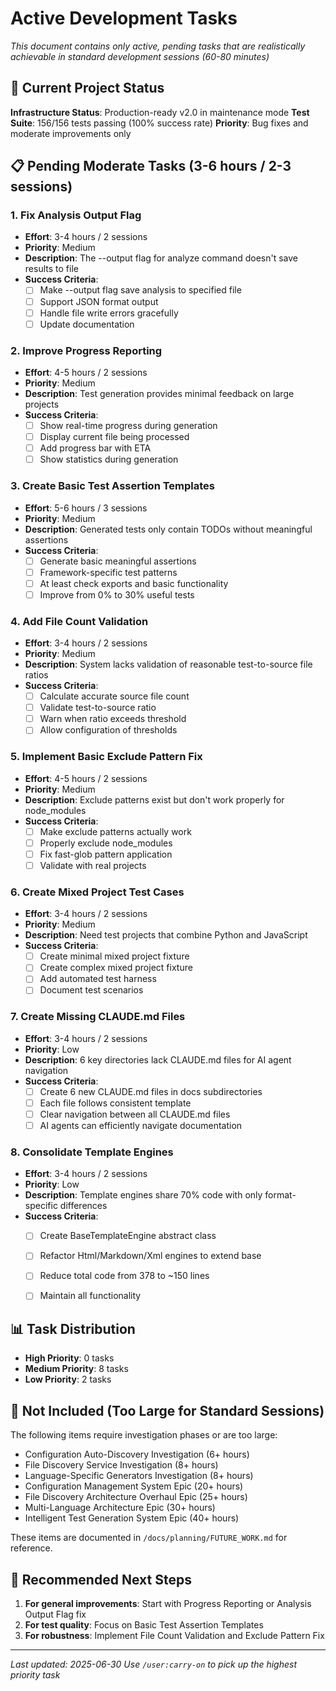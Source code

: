 # Active Development Tasks

*This document contains only active, pending tasks that are realistically achievable in standard development sessions (60-80 minutes)*

## 🎯 Current Project Status

**Infrastructure Status**: Production-ready v2.0 in maintenance mode
**Test Suite**: 156/156 tests passing (100% success rate)
**Priority**: Bug fixes and moderate improvements only

## 📋 Pending Moderate Tasks (3-6 hours / 2-3 sessions)

### 1. **Fix Analysis Output Flag**
- **Effort**: 3-4 hours / 2 sessions
- **Priority**: Medium
- **Description**: The --output flag for analyze command doesn't save results to file
- **Success Criteria**:
  - [ ] Make --output flag save analysis to specified file
  - [ ] Support JSON format output
  - [ ] Handle file write errors gracefully
  - [ ] Update documentation

### 2. **Improve Progress Reporting**
- **Effort**: 4-5 hours / 2 sessions
- **Priority**: Medium
- **Description**: Test generation provides minimal feedback on large projects
- **Success Criteria**:
  - [ ] Show real-time progress during generation
  - [ ] Display current file being processed
  - [ ] Add progress bar with ETA
  - [ ] Show statistics during generation

### 3. **Create Basic Test Assertion Templates**
- **Effort**: 5-6 hours / 3 sessions
- **Priority**: Medium
- **Description**: Generated tests only contain TODOs without meaningful assertions
- **Success Criteria**:
  - [ ] Generate basic meaningful assertions
  - [ ] Framework-specific test patterns
  - [ ] At least check exports and basic functionality
  - [ ] Improve from 0% to 30% useful tests

### 4. **Add File Count Validation**
- **Effort**: 3-4 hours / 2 sessions
- **Priority**: Medium
- **Description**: System lacks validation of reasonable test-to-source file ratios
- **Success Criteria**:
  - [ ] Calculate accurate source file count
  - [ ] Validate test-to-source ratio
  - [ ] Warn when ratio exceeds threshold
  - [ ] Allow configuration of thresholds

### 5. **Implement Basic Exclude Pattern Fix**
- **Effort**: 4-5 hours / 2 sessions
- **Priority**: Medium
- **Description**: Exclude patterns exist but don't work properly for node_modules
- **Success Criteria**:
  - [ ] Make exclude patterns actually work
  - [ ] Properly exclude node_modules
  - [ ] Fix fast-glob pattern application
  - [ ] Validate with real projects

### 6. **Create Mixed Project Test Cases**
- **Effort**: 3-4 hours / 2 sessions
- **Priority**: Medium
- **Description**: Need test projects that combine Python and JavaScript
- **Success Criteria**:
  - [ ] Create minimal mixed project fixture
  - [ ] Create complex mixed project fixture
  - [ ] Add automated test harness
  - [ ] Document test scenarios

### 7. **Create Missing CLAUDE.md Files**
- **Effort**: 3-4 hours / 2 sessions
- **Priority**: Low
- **Description**: 6 key directories lack CLAUDE.md files for AI agent navigation
- **Success Criteria**:
  - [ ] Create 6 new CLAUDE.md files in docs subdirectories
  - [ ] Each file follows consistent template
  - [ ] Clear navigation between all CLAUDE.md files
  - [ ] AI agents can efficiently navigate documentation

### 8. **Consolidate Template Engines**
- **Effort**: 3-4 hours / 2 sessions
- **Priority**: Low
- **Description**: Template engines share 70% code with only format-specific differences
- **Success Criteria**:
  - [ ] Create BaseTemplateEngine abstract class
  - [ ] Refactor Html/Markdown/Xml engines to extend base
  - [ ] Reduce total code from 378 to ~150 lines
  - [ ] Maintain all functionality


## 📊 Task Distribution

- **High Priority**: 0 tasks
- **Medium Priority**: 8 tasks
- **Low Priority**: 2 tasks

## 🚫 Not Included (Too Large for Standard Sessions)

The following items require investigation phases or are too large:
- Configuration Auto-Discovery Investigation (6+ hours)
- File Discovery Service Investigation (8+ hours)
- Language-Specific Generators Investigation (8+ hours)
- Configuration Management System Epic (20+ hours)
- File Discovery Architecture Overhaul Epic (25+ hours)
- Multi-Language Architecture Epic (30+ hours)
- Intelligent Test Generation System Epic (40+ hours)

These items are documented in `/docs/planning/FUTURE_WORK.md` for reference.

## 🎯 Recommended Next Steps

1. **For general improvements**: Start with Progress Reporting or Analysis Output Flag fix
2. **For test quality**: Focus on Basic Test Assertion Templates
3. **For robustness**: Implement File Count Validation and Exclude Pattern Fix

---

*Last updated: 2025-06-30*
*Use `/user:carry-on` to pick up the highest priority task*